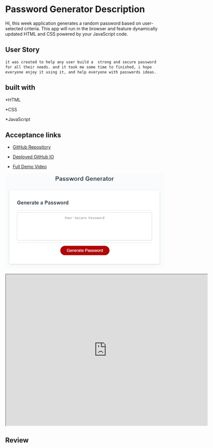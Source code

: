 # Password Generator Description

Hi, this week application generates a random password based on user-selected criteria. This app will run in the browser and feature dynamically updated HTML and CSS powered by your JavaScript code. 


## User Story

```
it was created to help any user build a  strong and secure password for all their needs. and it took me some time to finished, i hope everyone enjoy it using it, and help everyone with passwords ideas.

```


## built with
*HTML

*CSS

*JavaScript


## Acceptance links

 * [GitHub Repository](https://github.com/mejialaguna/password-generator.git)

* [Deployed GitHub IO](https://mejialaguna.github.io/password-generator/)

* [Full Demo Video](https://drive.google.com/file/d/1yz5Lxmq5bnkac0SuaiRSghDEm9VimDwu/view)


![password generator demo](Assets/03-javascript-homework-demo.png)

<iframe src="https://drive.google.com/file/d/1yz5Lxmq5bnkac0SuaiRSghDEm9VimDwu/preview" width="640" height="480"></iframe>



## Review

